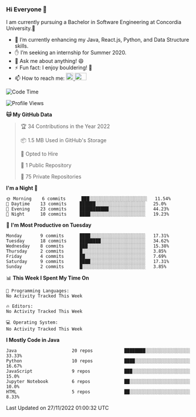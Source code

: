 ### Hi Everyone 👋
I am currently pursuing a Bachelor in Software Engineering at Concordia University.🏫

- 🌱 I’m currently enhancing my Java, React.js, Python, and Data Structure skills.
- ✋ I’m seeking an internship for Summer 2020.
- 💬 Ask me about anything! 😄
- ⚡ Fun fact: I enjoy bouldering! 🧗‍
- 📫 How to reach me: <a href="https://www.linkedin.com/in/siu-tong-ye/" target="_blank"> <img width="20px" width="32" src="https://cdn.jsdelivr.net/npm/simple-icons@v3/icons/linkedin.svg" /> </a> <a href="mailto:SiuTongYe@gmail.com" target="_blank"> <img height="20" width="32" src="https://cdn.jsdelivr.net/npm/simple-icons@v3/icons/gmail.svg" /> </a>

<!--START_SECTION:waka-->
![Code Time](http://img.shields.io/badge/Code%20Time-278%20hrs%201%20min-blue)

![Profile Views](http://img.shields.io/badge/Profile%20Views-0-blue)

**🐱 My GitHub Data** 

> 🏆 34 Contributions in the Year 2022
 > 
> 📦 1.5 MB Used in GitHub's Storage 
 > 
> 💼 Opted to Hire
 > 
> 📜 1 Public Repository 
 > 
> 🔑 75 Private Repositories  
 > 
**I'm a Night 🦉** 

```text
🌞 Morning    6 commits      ███░░░░░░░░░░░░░░░░░░░░░░   11.54% 
🌆 Daytime    13 commits     ██████░░░░░░░░░░░░░░░░░░░   25.0% 
🌃 Evening    23 commits     ███████████░░░░░░░░░░░░░░   44.23% 
🌙 Night      10 commits     ████░░░░░░░░░░░░░░░░░░░░░   19.23%

```
📅 **I'm Most Productive on Tuesday** 

```text
Monday       9 commits      ████░░░░░░░░░░░░░░░░░░░░░   17.31% 
Tuesday      18 commits     ████████░░░░░░░░░░░░░░░░░   34.62% 
Wednesday    8 commits      ███░░░░░░░░░░░░░░░░░░░░░░   15.38% 
Thursday     2 commits      █░░░░░░░░░░░░░░░░░░░░░░░░   3.85% 
Friday       4 commits      ██░░░░░░░░░░░░░░░░░░░░░░░   7.69% 
Saturday     9 commits      ████░░░░░░░░░░░░░░░░░░░░░   17.31% 
Sunday       2 commits      █░░░░░░░░░░░░░░░░░░░░░░░░   3.85%

```


📊 **This Week I Spent My Time On** 

```text
💬 Programming Languages: 
No Activity Tracked This Week

🔥 Editors: 
No Activity Tracked This Week

💻 Operating System: 
No Activity Tracked This Week

```

**I Mostly Code in Java** 

```text
Java                     20 repos            ████████░░░░░░░░░░░░░░░░░   33.33% 
Python                   10 repos            ████░░░░░░░░░░░░░░░░░░░░░   16.67% 
JavaScript               9 repos             ███░░░░░░░░░░░░░░░░░░░░░░   15.0% 
Jupyter Notebook         6 repos             ██░░░░░░░░░░░░░░░░░░░░░░░   10.0% 
HTML                     5 repos             ██░░░░░░░░░░░░░░░░░░░░░░░   8.33%

```



 Last Updated on 27/11/2022 01:00:32 UTC
<!--END_SECTION:waka-->
